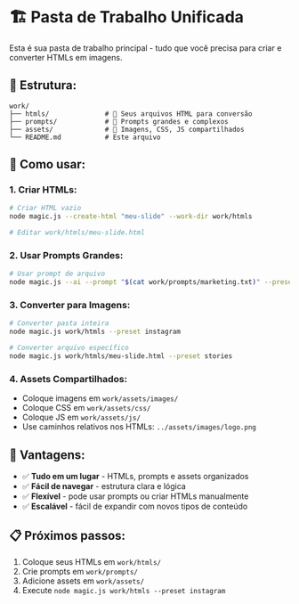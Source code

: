 # 🏗️ Pasta de Trabalho Unificada

Esta é sua pasta de trabalho principal - tudo que você precisa para criar e converter HTMLs em imagens.

## 📁 Estrutura:

```
work/
├── htmls/              # 📄 Seus arquivos HTML para conversão
├── prompts/            # 📝 Prompts grandes e complexos
├── assets/             # 🎨 Imagens, CSS, JS compartilhados
└── README.md           # Este arquivo
```

## 🚀 Como usar:

### 1. **Criar HTMLs:**
```bash
# Criar HTML vazio
node magic.js --create-html "meu-slide" --work-dir work/htmls

# Editar work/htmls/meu-slide.html
```

### 2. **Usar Prompts Grandes:**
```bash
# Usar prompt de arquivo
node magic.js --ai --prompt "$(cat work/prompts/marketing.txt)" --preset instagram
```

### 3. **Converter para Imagens:**
```bash
# Converter pasta inteira
node magic.js work/htmls --preset instagram

# Converter arquivo específico
node magic.js work/htmls/meu-slide.html --preset stories
```

### 4. **Assets Compartilhados:**
- Coloque imagens em `work/assets/images/`
- Coloque CSS em `work/assets/css/`
- Coloque JS em `work/assets/js/`
- Use caminhos relativos nos HTMLs: `../assets/images/logo.png`

## 🎯 Vantagens:
- ✅ **Tudo em um lugar** - HTMLs, prompts e assets organizados
- ✅ **Fácil de navegar** - estrutura clara e lógica
- ✅ **Flexível** - pode usar prompts ou criar HTMLs manualmente
- ✅ **Escalável** - fácil de expandir com novos tipos de conteúdo

## 📋 Próximos passos:
1. Coloque seus HTMLs em `work/htmls/`
2. Crie prompts em `work/prompts/`
3. Adicione assets em `work/assets/`
4. Execute `node magic.js work/htmls --preset instagram`

